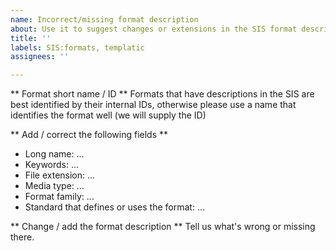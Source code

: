 ```yaml
---
name: Incorrect/missing format description
about: Use it to suggest changes or extensions in the SIS format descriptions
title: ''
labels: SIS:formats, templatic
assignees: ''

---
```


** Format short name / ID **
Formats that have descriptions in the SIS  are best identified by their internal IDs, otherwise please use a name that identifies the format well (we will supply the ID)

** Add / correct the following fields **
- Long name: ...
- Keywords: ...
- File extension: ...
- Media type: ...
- Format family: ...
- Standard that defines or uses the format: ...

** Change / add the format description **
Tell us what's wrong or missing there.

